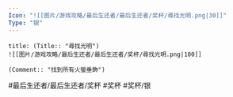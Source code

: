 ```yaml
---
Icon: "![[图片/游戏攻略/最后生还者/最后生还者/奖杯/尋找光明.png|30]]"
Type: "银"
---
```

```ad-common-silver-trophy
title: (Title:: "尋找光明")
![[图片/游戏攻略/最后生还者/最后生还者/奖杯/尋找光明.png|100]]

(Comment:: "找到所有火螢垂飾")
```

#最后生还者/最后生还者/奖杯 #奖杯 #奖杯/银
